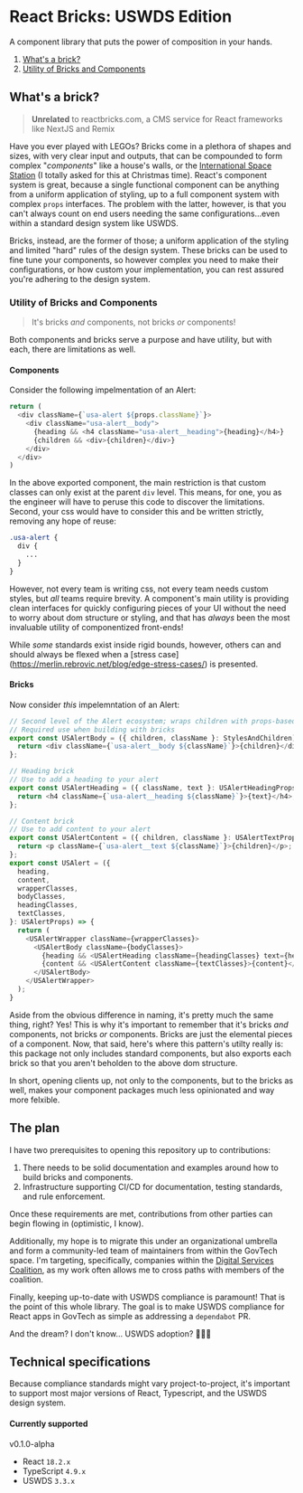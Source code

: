 # React Bricks: USWDS Edition

A component library that puts the power of composition in your hands.

1. [What's a brick?](#whats-a-brick)
2. [Utility of Bricks and Components](#utility-of-bricks-and-components)

## What's a brick?

>**Unrelated** to reactbricks.com, a CMS service for React frameworks like NextJS and Remix

Have you ever played with LEGOs? Bricks come in a plethora of shapes and sizes, with very clear input and outputs, that can be compounded to form complex "_components_" like a house's walls, or the [International Space Station](https://www.lego.com/en-us/product/international-space-station-21321) (I totally asked for this at Christmas time). React's component system is great, because a single functional component can be anything from a uniform application of styling, up to a full component system with complex `props` interfaces. The problem with the latter, however, is that you can't always count on end users needing the same configurations...even within a standard design system like USWDS.

Bricks, instead, are the former of those; a uniform application of the styling and limited "hard" rules of the design system. These bricks can be used to fine tune your components, so however complex you need to make their configurations, or how custom your implementation, you can rest assured you're adhering to the design system.

### Utility of Bricks and Components

>It's bricks _and_ components, not bricks _or_ components!

Both components and bricks serve a purpose and have utility, but with each, there are limitations as well.

#### Components

Consider the following impelmentation of an Alert:

```typescript
return (
  <div className={`usa-alert ${props.className}`}>
    <div className="usa-alert__body">
      {heading && <h4 className="usa-alert__heading">{heading}</h4>}
      {children && <div>{children}</div>}
    </div>
  </div>
)
```

In the above exported component, the main restriction is that custom classes can only exist at the parent `div` level. This means, for one, you as the engineer will have to peruse this code to discover the limitations. Second, your css would have to consider this and be written strictly, removing any hope of reuse:

```css
.usa-alert {
  div {
    ...
  }
}
```

However, not every team is writing css, not every team needs custom styles, but _all_ teams require brevity. A component's main utility is providing clean interfaces for quickly configuring pieces of your UI without the need to worry about dom structure or styling, and that has _always_ been the most invaluable utility of componentized front-ends!

While _some_ standards exist inside rigid bounds, however, others can and should always be flexed when a [stress case] (https://merlin.rebrovic.net/blog/edge-stress-cases/) is presented. 

#### Bricks

Now consider _this_ impelemntation of an Alert:

```typescript
// Second level of the Alert ecosystem; wraps children with props-based styling.
// Required use when building with bricks
export const USAlertBody = ({ children, className }: StylesAndChildren) => {
  return <div className={`usa-alert__body ${className}`}>{children}</div>;
};

// Heading brick
// Use to add a heading to your alert
export const USAlertHeading = ({ className, text }: USAlertHeadingProps) => {
  return <h4 className={`usa-alert__heading ${className}`}>{text}</h4>;
};

// Content brick
// Use to add content to your alert
export const USAlertContent = ({ children, className }: USAlertTextProps) => {
  return <p className={`usa-alert__text ${className}`}>{children}</p>;
};
export const USAlert = ({
  heading,
  content,
  wrapperClasses,
  bodyClasses,
  headingClasses,
  textClasses,
}: USAlertProps) => {
  return (
    <USAlertWrapper className={wrapperClasses}>
      <USAlertBody className={bodyClasses}>
        {heading && <USAlertHeading className={headingClasses} text={heading} />}
        {content && <USAlertContent className={textClasses}>{content}</USAlertContent>}
      </USAlertBody>
    </USAlertWrapper>
  );
}
```

Aside from the obvious difference in naming, it's pretty much the same thing, right? Yes! This is why it's important to remember that it's bricks _and_ components, not bricks _or_ components. Bricks are just the elemental pieces of a component. Now, that said, here's where this pattern's utilty really is: this package not only includes standard components, but also exports each brick so that you aren't beholden to the above dom structure.

In short, opening clients up, not only to the components, but to the bricks as well, makes your component packages much less opinionated and way more felxible.

## The plan

I have two prerequisites to opening this repository up to contributions:

1. There needs to be solid documentation and examples around how to build bricks and components.
2. Infrastructure supporting CI/CD for documentation, testing standards, and rule enforcement.

Once these requirements are met, contributions from other parties can begin flowing in (optimistic, I know). 

Additionally, my hope is to migrate this under an organizational umbrella and form a community-led team of maintainers from within the GovTech space. I'm targeting, specifically, companies within the [Digital Services Coalition](https://digitalservicescoalition.org/#/), as my work often allows me to cross paths with members of the coalition.

Finally, keeping up-to-date with USWDS compliance is paramount! That is the point of this whole library. The goal is to make USWDS compliance for React apps in GovTech as simple as addressing a `dependabot` PR. 

And the dream? I don't know... USWDS adoption? 🤷🏻‍♂️

## Technical specifications

Because compliance standards might vary project-to-project, it's important to support most major versions of React, Typescript, and the USWDS design system.

#### Currently supported

v0.1.0-alpha
- React `18.2.x`
- TypeScript `4.9.x`
- USWDS `3.3.x`
